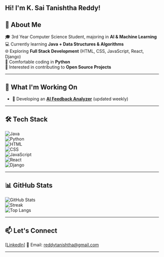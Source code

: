 ## Hi! I'm K. Sai Tanishtha Reddy!

## 🌱 About Me  
🎓 3rd Year Computer Science Student, majoring in **AI & Machine Learning**  
💻 Currently learning **Java + Data Structures & Algorithms**  
🌐 Exploring **Full Stack Development** (HTML, CSS, JavaScript, React, Django)  
🐍 Comfortable coding in **Python**  
🤝 Interested in contributing to **Open Source Projects**  

---

## 🚀 What I'm Working On  
- 🤖 Developing an **[AI Feedback Analyzer](https://github.com/Tanishtha-Reddy/AI-Feedbak-Analyzer)** (updated weekly)  

---

## 🛠️ Tech Stack  
![Java](https://img.shields.io/badge/Java-ED8B00?style=for-the-badge&logo=openjdk&logoColor=white)  
![Python](https://img.shields.io/badge/Python-3776AB?style=for-the-badge&logo=python&logoColor=white)  
![HTML](https://img.shields.io/badge/HTML5-E34F26?style=for-the-badge&logo=html5&logoColor=white)  
![CSS](https://img.shields.io/badge/CSS3-1572B6?style=for-the-badge&logo=css3&logoColor=white)  
![JavaScript](https://img.shields.io/badge/JavaScript-323330?style=for-the-badge&logo=javascript&logoColor=F7DF1E)  
![React](https://img.shields.io/badge/React-20232A?style=for-the-badge&logo=react&logoColor=61DAFB)  
![Django](https://img.shields.io/badge/Django-092E20?style=for-the-badge&logo=django&logoColor=white)  

---

## 📊 GitHub Stats  
![GitHub Stats](https://github-readme-stats.vercel.app/api?username=Tanishtha-Reddy)  
![Streak](https://streak-stats.demolab.com?user=Tanishtha-Reddy&theme=radical&hide_border=true)  
![Top Langs](https://github-readme-stats.vercel.app/api/top-langs/?username=Tanishtha-Reddy&layout=compact&theme=radical)  

---

## 📫 Let's Connect  
[[LinkedIn](https://www.linkedin.com/in/tanishtha-reddy/)]
📧 Email: reddytanishtha@gmail.com  

---

